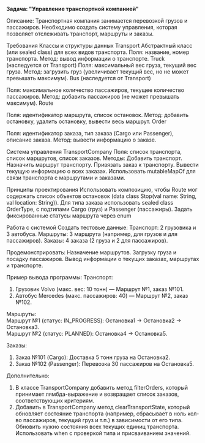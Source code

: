 **Задача: "Управление транспортной компанией"**

Описание:
Транспортная компания занимается перевозкой грузов и пассажиров. Необходимо создать систему управления, которая позволяет отслеживать транспорт, маршруты и заказы.

Требования
Классы и структуры данных
Transport
 Абстрактный класс (или sealed class) для всех видов транспорта.
Поля: название, номер транспорта.
Метод: вывод информации о транспорте.
Truck (наследуется от Transport)
Поля: максимальный вес груза, текущий вес груза.
Метод: загрузить груз (увеличивает текущий вес, но не может превышать максимум).
Bus (наследуется от Transport)


Поля: максимальное количество пассажиров, текущее количество пассажиров.
Метод: добавить пассажиров (не может превышать максимум).
Route


Поля: идентификатор маршрута, список остановок.
Метод: добавить остановку, удалить остановку, вывести весь маршрут.
Order


Поля: идентификатор заказа, тип заказа (Cargo или Passenger), описание заказа.
Метод: вывести информацию о заказе.

Система управления
TransportCompany
Поля: список транспорта, список маршрутов, список заказов.
Методы:
Добавить транспорт.
Назначить маршрут транспорту.
Привязать заказ к транспорту.
Вывести текущую информацию о всех заказах.
Использовать mutableMapOf для связи транспорта с маршрутами и заказами.

Принципы проектирования
Использовать композицию, чтобы Route мог содержать список объектов остановок (data class Stop(val name: String, val location: String)).
Для типа заказа использовать sealed class OrderType, с подтипами Cargo (груз) и Passenger (пассажиры).
Задать фиксированные статусы маршрута через enum

Работа с системой Создать тестовые данные:
Транспорт: 2 грузовика и 3 автобуса.
Маршруты: 3 маршрута (например, для грузов и для пассажиров).
Заказы: 4 заказа (2 груза и 2 для пассажиров).

 Продемонстрировать:
Назначение маршрутов.
Загрузку груза и посадку пассажиров.
Вывод информации о текущих заказах, маршрутах и транспорте.

Пример вывода программы:
Транспорт:  
1. Грузовик Volvo (макс. вес: 10 тонн) — Маршрут №1, заказ №101.  
2. Автобус Mercedes (макс. пассажиров: 40) — Маршрут №2, заказ №102.  

Маршруты:  
Маршрут №1 (статус: IN_PROGRESS): Остановка1 -> Остановка2 -> Остановка3.  
Маршрут №2 (статус: PLANNED): Остановка4 -> Остановка5.  

Заказы:  
1. Заказ №101 (Cargo): Доставка 5 тонн груза на Остановка2.  
2. Заказ №102 (Passenger): Перевозка 30 пассажиров на Остановка5.  


Дополнительно:
1) В классе TransportCompany добавить метод filterOrders, который принимает лямбда-выражение и возвращает список заказов, соответствующих критериям.
2) Добавить в TransportCompany метод clearTransportState, который обновляет состояние транспорта (например, сбрасывает в ноль кол-во пассажиров, текущий груз и т.п.) в зависимости от его типа. Обновить нужно состояния всех текущих единиц транспорта. Использовать when с проверкой типа и присваиванием значений.
